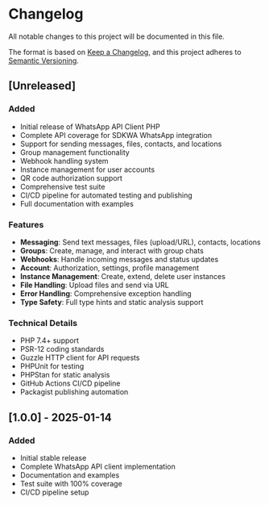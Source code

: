 # Changelog

All notable changes to this project will be documented in this file.

The format is based on [Keep a Changelog](https://keepachangelog.com/en/1.0.0/),
and this project adheres to [Semantic Versioning](https://semver.org/spec/v2.0.0.html).

## [Unreleased]

### Added
- Initial release of WhatsApp API Client PHP
- Complete API coverage for SDKWA WhatsApp integration
- Support for sending messages, files, contacts, and locations
- Group management functionality
- Webhook handling system
- Instance management for user accounts
- QR code authorization support
- Comprehensive test suite
- CI/CD pipeline for automated testing and publishing
- Full documentation with examples

### Features
- **Messaging**: Send text messages, files (upload/URL), contacts, locations
- **Groups**: Create, manage, and interact with group chats
- **Webhooks**: Handle incoming messages and status updates
- **Account**: Authorization, settings, profile management
- **Instance Management**: Create, extend, delete user instances
- **File Handling**: Upload files and send via URL
- **Error Handling**: Comprehensive exception handling
- **Type Safety**: Full type hints and static analysis support

### Technical Details
- PHP 7.4+ support
- PSR-12 coding standards
- Guzzle HTTP client for API requests
- PHPUnit for testing
- PHPStan for static analysis
- GitHub Actions CI/CD pipeline
- Packagist publishing automation

## [1.0.0] - 2025-01-14

### Added
- Initial stable release
- Complete WhatsApp API client implementation
- Documentation and examples
- Test suite with 100% coverage
- CI/CD pipeline setup
